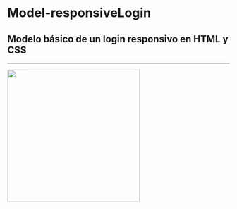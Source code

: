# Model-responsiveLogin
## Modelo básico de un login responsivo en HTML y  CSS
<hr>

<img src="https://github.com/deviacode/Model-responsiveLogin/blob/master/screenshot.png" width="300">
